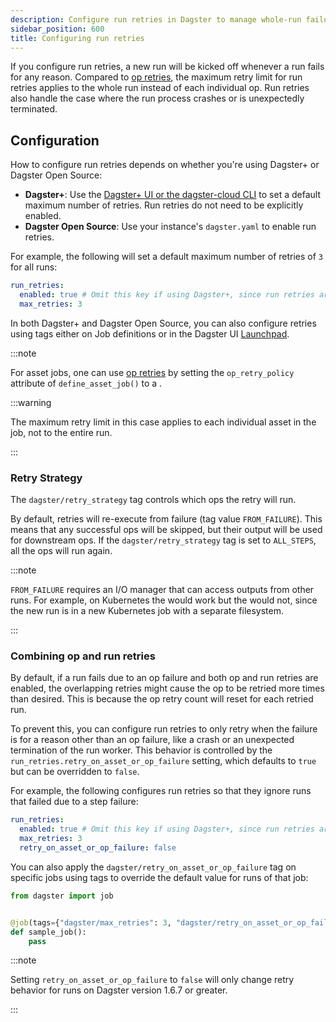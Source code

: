 ```yaml
---
description: Configure run retries in Dagster to manage whole-run failures, set maximum retry limits, and customize retry strategies via YAML or UI.
sidebar_position: 600
title: Configuring run retries
---
```


If you configure run retries, a new run will be kicked off whenever a run fails for any reason. Compared to [op retries](/guides/build/ops/op-retries), the maximum retry limit for run retries applies to the whole run instead of each individual op. Run retries also handle the case where the run process crashes or is unexpectedly terminated.

## Configuration

How to configure run retries depends on whether you're using Dagster+ or Dagster Open Source:

- **Dagster+**: Use the [Dagster+ UI or the dagster-cloud CLI](/deployment/dagster-plus/full-deployments/deployment-settings-reference) to set a default maximum number of retries. Run retries do not need to be explicitly enabled.
- **Dagster Open Source**: Use your instance's `dagster.yaml` to enable run retries.

For example, the following will set a default maximum number of retries of `3` for all runs:

```yaml
run_retries:
  enabled: true # Omit this key if using Dagster+, since run retries are enabled by default
  max_retries: 3
```

In both Dagster+ and Dagster Open Source, you can also configure retries using tags either on Job definitions or in the Dagster UI [Launchpad](/guides/operate/webserver).

<CodeExample path="docs_snippets/docs_snippets/deploying/job_retries.py" />

:::note

For asset jobs, one can use [op retries](/guides/build/ops/op-retries) by setting the `op_retry_policy` attribute of `define_asset_job()` to a <PyObject section="ops" module="dagster" object="RetryPolicy"  />.

<CodeExample path="docs_snippets/docs_snippets/deploying/asset_job_retries.py" />

:::warning

The maximum retry limit in this case applies to each individual asset in the job, not to the entire run.

:::

### Retry Strategy

The `dagster/retry_strategy` tag controls which ops the retry will run.

By default, retries will re-execute from failure (tag value `FROM_FAILURE`). This means that any successful ops will be skipped, but their output will be used for downstream ops. If the `dagster/retry_strategy` tag is set to `ALL_STEPS`, all the ops will run again.

:::note

`FROM_FAILURE` requires an I/O manager that can access outputs from other runs. For example, on Kubernetes the <PyObject section="libraries" object="s3.s3_pickle_io_manager" module="dagster_aws" /> would work but the <PyObject section="io-managers" object="FilesystemIOManager" module="dagster" /> would not, since the new run is in a new Kubernetes job with a separate filesystem.

:::

### Combining op and run retries

By default, if a run fails due to an op failure and both op and run retries are enabled, the overlapping retries might cause the op to be retried more times than desired. This is because the op retry count will reset for each retried run.

To prevent this, you can configure run retries to only retry when the failure is for a reason other than an op failure, like a crash or an unexpected termination of the run worker. This behavior is controlled by the `run_retries.retry_on_asset_or_op_failure` setting, which defaults to `true` but can be overridden to `false`.

For example, the following configures run retries so that they ignore runs that failed due to a step failure:

```yaml
run_retries:
  enabled: true # Omit this key if using Dagster+, since run retries are enabled by default
  max_retries: 3
  retry_on_asset_or_op_failure: false
```

You can also apply the `dagster/retry_on_asset_or_op_failure` tag on specific jobs using tags to override the default value for runs of that job:

```python
from dagster import job


@job(tags={"dagster/max_retries": 3, "dagster/retry_on_asset_or_op_failure": False})
def sample_job():
    pass
```

:::note

Setting `retry_on_asset_or_op_failure` to `false` will only change retry behavior for runs on Dagster version 1.6.7 or greater.

:::
